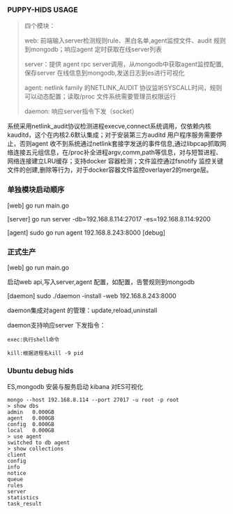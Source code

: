 ### PUPPY-HIDS USAGE
> 四个模块：
>
>web: 前端输入server检测规则rule、黑白名单,agent监控文件、audit 规则到mongodb；响应agent 定时获取在线server列表
>
>server：提供 agent rpc server调用，从mongodb中获取agent监控配置,保存server 在线信息到mongodb,发送日志到es进行可视化
>
>agent: netlink family 的NETLINK_AUDIT 协议监听SYSCALL时间，规则可以动态配置；读取/proc 文件系统需要管理员权限运行
>
>daemon: 响应server指令下发（socket）

系统采用netlink_audit协议检测进程execve,connect系统调用，仅依赖内核kauditd，这个在内核2.6默认集成；对于安装第三方auditd
用户程序服务需要停止，否则agent 收不到系统通过netlink套接字发送的事件信息,通过libpcap抓取网络连接五元组信息，在/proc补全进程argv,comm,path等信息，对与短暂进程、网络连接建立LRU缓存；支持docker 
容器检测；文件监控通过fsnotify 监控关键文件的创建,删除等行为，对于docker容器文件监控overlayer2的merge层。

### 单独模块启动顺序
[web]
go run main.go

[server]
go run server -db=192.168.8.114:27017 -es=192.168.8.114:9200

[agent]
sudo go run agent 192.168.8.243:8000 [debug]

### 正式生产
[web]
go run main.go

启动web api,写入server,agent 配置，如配置，告警规则到mongodb

[daemon]
sudo ./daemon -install -web 192.168.8.243:8000

daemon集成对agent 的管理：update,reload,uninstall

daemon支持响应server 下发指令：

    exec:执行shell命令
    
    kill:根据进程名kill -9 pid



### Ubuntu debug hids
ES,mongodb 安装与服务启动
kibana 对ES可视化

```shell script
mongo --host 192.168.8.114 --port 27017 -u root -p root
> show dbs
admin   0.000GB
agent   0.000GB
config  0.000GB
local   0.000GB
> use agent
switched to db agent
> show collections
client
config
info
notice
queue
rules
server
statistics
task_result
```


